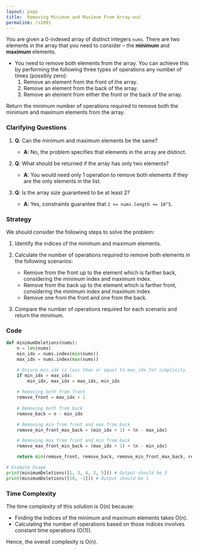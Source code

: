 ```yaml
---
layout: page
title:  Removing Minimum and Maximum From Array-out
permalink: /s2091
---
```


You are given a 0-indexed array of distinct integers `nums`. There are two elements in the array that you need to consider – the **minimum** and **maximum** elements.

- You need to remove both elements from the array. You can achieve this by performing the following three types of operations any number of times (possibly zero):
  1. Remove an element from the front of the array.
  2. Remove an element from the back of the array.
  3. Remove an element from either the front or the back of the array.

Return the minimum number of operations required to remove both the minimum and maximum elements from the array.

### Clarifying Questions

1. **Q**: Can the minimum and maximum elements be the same?
   - **A**: No, the problem specifies that elements in the array are distinct.

2. **Q**: What should be returned if the array has only two elements?
   - **A**: You would need only 1 operation to remove both elements if they are the only elements in the list.

3. **Q**: Is the array size guaranteed to be at least 2?
   - **A**: Yes, constraints guarantee that `2 <= nums.length <= 10^5`.

### Strategy

We should consider the following steps to solve the problem:

1. Identify the indices of the minimum and maximum elements.
2. Calculate the number of operations required to remove both elements in the following scenarios:
   - Remove from the front up to the element which is farther back, considering the minimum index and maximum index.
   - Remove from the back up to the element which is farther front, considering the minimum index and maximum index.
   - Remove one from the front and one from the back.
   
3. Compare the number of operations required for each scenario and return the minimum.

### Code

```python
def minimumDeletions(nums):
    n = len(nums)
    min_idx = nums.index(min(nums))
    max_idx = nums.index(max(nums))

    # Ensure min_idx is less than or equal to max_idx for simplicity
    if min_idx > max_idx:
        min_idx, max_idx = max_idx, min_idx
    
    # Removing both from front
    remove_front = max_idx + 1
    
    # Removing both from back
    remove_back = n - min_idx

    # Removing min from front and max from back
    remove_min_front_max_back = (min_idx + 1) + (n - max_idx)

    # Removing max from front and min from back
    remove_max_front_min_back = (max_idx + 1) + (n - min_idx)

    return min(remove_front, remove_back, remove_min_front_max_back, remove_max_front_min_back)

# Example Usage
print(minimumDeletions([1, 3, 4, 2, 5])) # Output should be 3
print(minimumDeletions([10, -1])) # Output should be 1
```

### Time Complexity

The time complexity of this solution is O(n) because:
- Finding the indices of the minimum and maximum elements takes O(n).
- Calculating the number of operations based on those indices involves constant time operations (O(1)).

Hence, the overall complexity is O(n).